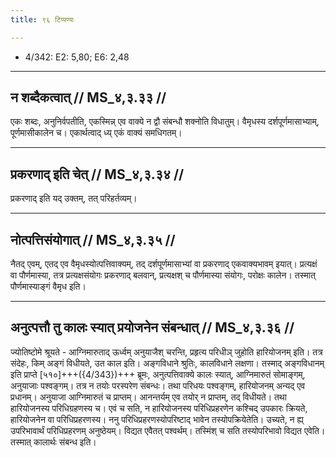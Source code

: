 ```yaml
---
title: ९६ टिप्पण्यः

---
```

- 4/342: E2: 5,80; E6: 2,48

____________________________________________


## न शब्दैकत्वात् // MS_४,३.३३ //

एकः शब्दः, अनुनिर्वपतीति, एकस्मिन्न् एव वाक्ये न द्वौ संबन्धौ शक्नोति विधातुम्। वैमृधस्य दर्शपूर्णमासाभ्याम्, पूर्णमासीकालेन च। एकार्थत्वाद् ध्य् एकं वाक्यं समधिगतम्।


____________________________________________


## प्रकरणाद् इति चेत् // MS_४,३.३४ //

प्रकरणाद् इति यद् उक्तम्, तत् परिहर्तव्यम्।


____________________________________________


## नोत्पत्तिसंयोगात् // MS_४,३.३५ //

नैतद् एवम्, एतद् एव वैमृधस्योत्पत्तिवाक्यम्, तद् दर्शपूर्णमासाभ्यां वा प्रकरणाद् एकवाक्यभावम् इयात्। प्रत्यक्षं वा पौर्णमास्या, तत्र प्रत्यक्षसंयोगः प्रकरणाद् बलवान्, प्रत्यक्षश् च पौर्णमास्या संयोगः, परोक्षः कालेन। तस्मात् पौर्णमास्याङ्गं वैमृध इति।


____________________________________________


## अनुत्पत्तौ तु कालः स्यात् प्रयोजनेन संबन्धात् // MS_४,३.३६ //

ज्योतिष्टोमे श्रूयते - आग्निमारुताद् ऊर्ध्वम् अनुयाजैश् चरन्ति, प्रहृत्य परिधीञ् जुहोति हारियोजनम् इति। तत्र संदेहः, किम् अङ्गं विधीयते, उत काल इति। अङ्गविधाने श्रुतिः, कालविधाने लक्षणा। तस्माद् अङ्गविधानम् इति प्राप्ते [५१०]+++({4/343})+++ ब्रूमः, अनुत्पत्तिवाक्ये कालः स्यात्, आग्निमारुतं सोमाङ्गम्, अनुयाजाः पश्वङ्गम्। तत्र न तयोः परस्परेण संबन्धः। तथा परिधयः पश्वङ्गम्, हारियोजनम् अन्यद् एव प्रधानम्। अनुयाजा आग्निमारुतं च प्राप्तम्। आनन्तर्यम् एव तयोर् न प्राप्तम्, तद् विधीयते। तथा हारियोजनस्य परिधिग्रहणस्य च। एवं च सति, न हारियोजनस्य परिधिप्रहरणेन कश्चिद् उपकारः क्रियते, हारियोजनेन वा परिधिप्रहरणस्य। ननु परिधिप्रहरणस्योपरिष्टाद् भावेन तस्योपक्रियेतेति। उच्यते, न ह्य् उपरिभावार्थं परिधिप्रहरणम् अनुष्ठेयम्। विद्यत एवैतत् पश्वर्थम्। तस्मिंश् च सति तस्योपरिभावो विद्यत एवेति। तस्मात् कालार्थः संबन्ध इति।
